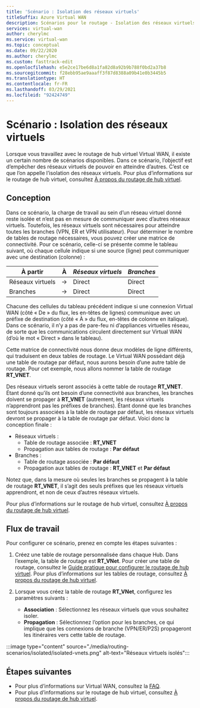 ```yaml
---
title: 'Scénario : Isolation des réseaux virtuels'
titleSuffix: Azure Virtual WAN
description: Scénarios pour le routage - Isolation des réseaux virtuels
services: virtual-wan
author: cherylmc
ms.service: virtual-wan
ms.topic: conceptual
ms.date: 09/22/2020
ms.author: cherylmc
ms.custom: fasttrack-edit
ms.openlocfilehash: e5e2ce17be6d8a1fa82d8a92b9b788f0bd2a37b8
ms.sourcegitcommit: f28ebb95ae9aaaff3f87d8388a09b41e0b3445b5
ms.translationtype: HT
ms.contentlocale: fr-FR
ms.lasthandoff: 03/29/2021
ms.locfileid: "92424749"
---
```

# <a name="scenario-isolating-vnets"></a>Scénario : Isolation des réseaux virtuels

Lorsque vous travaillez avec le routage de hub virtuel Virtual WAN, il existe un certain nombre de scénarios disponibles. Dans ce scénario, l’objectif est d’empêcher des réseaux virtuels de pouvoir en atteindre d’autres. C’est ce que l’on appelle l’isolation des réseaux virtuels. Pour plus d’informations sur le routage de hub virtuel, consultez [À propos du routage de hub virtuel](about-virtual-hub-routing.md).

## <a name="design"></a><a name="design"></a>Conception

Dans ce scénario, la charge de travail au sein d’un réseau virtuel donné reste isolée et n’est pas en mesure de communiquer avec d’autres réseaux virtuels. Toutefois, les réseaux virtuels sont nécessaires pour atteindre toutes les branches (VPN, ER et VPN utilisateur). Pour déterminer le nombre de tables de routage nécessaires, vous pouvez créer une matrice de connectivité. Pour ce scénario, celle-ci se présente comme le tableau suivant, où chaque cellule indique si une source (ligne) peut communiquer avec une destination (colonne) :

| À partir |   À |  *Réseaux virtuels* | *Branches* |
| -------------- | -------- | ---------- | ---|
| Réseaux virtuels     | &#8594;| Direct |   Direct    |
| Branches   | &#8594;|  Direct  |   Direct    |

Chacune des cellules du tableau précédent indique si une connexion Virtual WAN (côté « De » du flux, les en-têtes de lignes) communique avec un préfixe de destination (côté « À » du flux, en-têtes de colonne en italique). Dans ce scénario, il n’y a pas de pare-feu ni d’appliances virtuelles réseau, de sorte que les communications circulent directement sur Virtual WAN (d’où le mot « Direct » dans le tableau).

Cette matrice de connectivité nous donne deux modèles de ligne différents, qui traduisent en deux tables de routage. Le Virtual WAN possédant déjà une table de routage par défaut, nous aurons besoin d’une autre table de routage. Pour cet exemple, nous allons nommer la table de routage **RT_VNET**.

Des réseaux virtuels seront associés à cette table de routage **RT_VNET**. Étant donné qu’ils ont besoin d’une connectivité aux branches, les branches doivent se propager à **RT_VNET** (autrement, les réseaux virtuels n’apprendront pas les préfixes de branches). Étant donné que les branches sont toujours associées à la table de routage par défaut, les réseaux virtuels devront se propager à la table de routage par défaut. Voici donc la conception finale :

* Réseaux virtuels :
  * Table de routage associée : **RT_VNET**
  * Propagation aux tables de routage : **Par défaut**
* Branches :
  * Table de routage associée : **Par défaut**
  * Propagation aux tables de routage : **RT_VNET** et **Par défaut**

Notez que, dans la mesure où seules les branches se propagent à la table de routage **RT_VNET**, il s’agit des seuls préfixes que les réseaux virtuels apprendront, et non de ceux d’autres réseaux virtuels.

Pour plus d’informations sur le routage de hub virtuel, consultez [À propos du routage de hub virtuel](about-virtual-hub-routing.md).

## <a name="workflow"></a><a name="workflow"></a>Flux de travail

Pour configurer ce scénario, prenez en compte les étapes suivantes :

1. Créez une table de routage personnalisée dans chaque Hub. Dans l’exemple, la table de routage est **RT_VNet**. Pour créer une table de routage, consultez le [Guide pratique pour configurer le routage de hub virtuel](how-to-virtual-hub-routing.md). Pour plus d’informations sur les tables de routage, consultez [À propos du routage de hub virtuel](about-virtual-hub-routing.md).
2. Lorsque vous créez la table de routage **RT_VNet**, configurez les paramètres suivants :

   * **Association** : Sélectionnez les réseaux virtuels que vous souhaitez isoler.
   * **Propagation** : Sélectionnez l’option pour les branches, ce qui implique que les connexions de branche (VPN/ER/P2S) propageront les itinéraires vers cette table de routage.

:::image type="content" source="./media/routing-scenarios/isolated/isolated-vnets.png" alt-text="Réseaux virtuels isolés":::

## <a name="next-steps"></a>Étapes suivantes

* Pour plus d’informations sur Virtual WAN, consultez la [FAQ](virtual-wan-faq.md).
* Pour plus d’informations sur le routage de hub virtuel, consultez [À propos du routage de hub virtuel](about-virtual-hub-routing.md).
